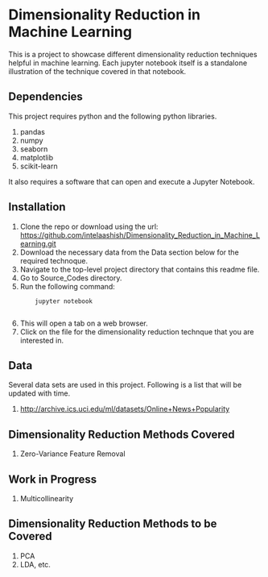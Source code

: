 # Dimensionality Reduction in Machine Learning
This is a project to showcase different dimensionality reduction techniques helpful in machine learning.
Each jupyter notebook itself is a standalone illustration of the technique covered in that notebook.

## Dependencies
This project requires python and the following python libraries.
1. pandas
2. numpy
3. seaborn
4. matplotlib
5. scikit-learn

It also requires a software that can open and execute a Jupyter Notebook.


## Installation
1. Clone the repo or download using the url: https://github.com/intelaashish/Dimensionality_Reduction_in_Machine_Learning.git
2. Download the necessary data from the Data section below for the required technoque.
3. Navigate to the top-level project directory that contains this readme file.
4. Go to Source_Codes directory.
5. Run the following command:
    ```properties
        jupyter notebook
     

6. This will open a tab on a web browser.
7. Click on the file for the dimensionality reduction technque that you are interested in.

## Data
Several data sets are used in this project. Following is a list that will be updated with time.
1. http://archive.ics.uci.edu/ml/datasets/Online+News+Popularity

## Dimensionality Reduction Methods Covered
1. Zero-Variance Feature Removal

## Work in Progress
1. Multicollinearity

## Dimensionality Reduction Methods to be Covered
1. PCA
2. LDA, etc.

